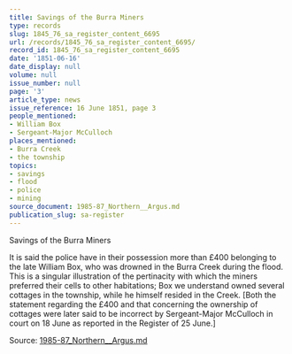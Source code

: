 ```yaml
---
title: Savings of the Burra Miners
type: records
slug: 1845_76_sa_register_content_6695
url: /records/1845_76_sa_register_content_6695/
record_id: 1845_76_sa_register_content_6695
date: '1851-06-16'
date_display: null
volume: null
issue_number: null
page: '3'
article_type: news
issue_reference: 16 June 1851, page 3
people_mentioned:
- William Box
- Sergeant-Major McCulloch
places_mentioned:
- Burra Creek
- the township
topics:
- savings
- flood
- police
- mining
source_document: 1985-87_Northern__Argus.md
publication_slug: sa-register
---
```


Savings of the Burra Miners

It is said the police have in their possession more than £400 belonging to the late William Box, who was drowned in the Burra Creek during the flood.  This is a singular illustration of the pertinacity with which the miners preferred their cells to other habitations; Box we understand owned several cottages in the township, while he himself resided in the Creek.  [Both the statement regarding the £400 and that concerning the ownership of cottages were later said to be incorrect by Sergeant-Major McCulloch in court on 18 June as reported in the Register of 25 June.]

Source: [1985-87_Northern__Argus.md](/downloads/markdown/1985-87_Northern__Argus.md)

